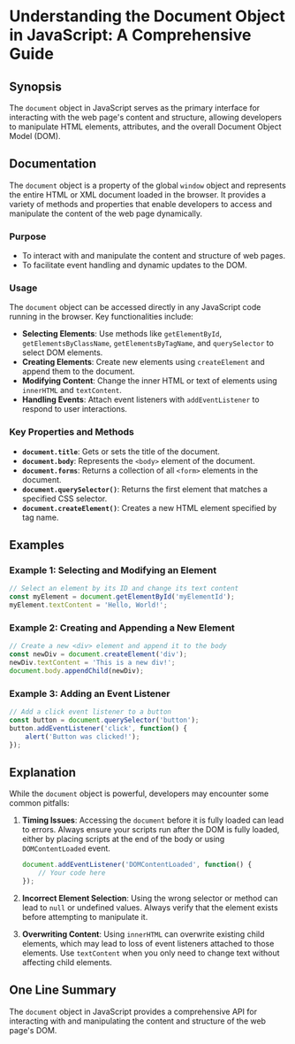 <!--
Meta Description: # Understanding the Document Object in JavaScript: A Comprehensive Guide ## Synopsis The `document` object in JavaScript serves as the primary interfa...
Meta Keywords: document, elements, element, object, javascript
-->

# Understanding the Document Object in JavaScript: A Comprehensive Guide

## Synopsis
The `document` object in JavaScript serves as the primary interface for interacting with the web page's content and structure, allowing developers to manipulate HTML elements, attributes, and the overall Document Object Model (DOM).

## Documentation
The `document` object is a property of the global `window` object and represents the entire HTML or XML document loaded in the browser. It provides a variety of methods and properties that enable developers to access and manipulate the content of the web page dynamically.

### Purpose
- To interact with and manipulate the content and structure of web pages.
- To facilitate event handling and dynamic updates to the DOM.

### Usage
The `document` object can be accessed directly in any JavaScript code running in the browser. Key functionalities include:

- **Selecting Elements**: Use methods like `getElementById`, `getElementsByClassName`, `getElementsByTagName`, and `querySelector` to select DOM elements.
- **Creating Elements**: Create new elements using `createElement` and append them to the document.
- **Modifying Content**: Change the inner HTML or text of elements using `innerHTML` and `textContent`.
- **Handling Events**: Attach event listeners with `addEventListener` to respond to user interactions.
  
### Key Properties and Methods
- **`document.title`**: Gets or sets the title of the document.
- **`document.body`**: Represents the `<body>` element of the document.
- **`document.forms`**: Returns a collection of all `<form>` elements in the document.
- **`document.querySelector()`**: Returns the first element that matches a specified CSS selector.
- **`document.createElement()`**: Creates a new HTML element specified by tag name.

## Examples

### Example 1: Selecting and Modifying an Element
```javascript
// Select an element by its ID and change its text content
const myElement = document.getElementById('myElementId');
myElement.textContent = 'Hello, World!';
```

### Example 2: Creating and Appending a New Element
```javascript
// Create a new <div> element and append it to the body
const newDiv = document.createElement('div');
newDiv.textContent = 'This is a new div!';
document.body.appendChild(newDiv);
```

### Example 3: Adding an Event Listener
```javascript
// Add a click event listener to a button
const button = document.querySelector('button');
button.addEventListener('click', function() {
    alert('Button was clicked!');
});
```

## Explanation
While the `document` object is powerful, developers may encounter some common pitfalls:

1. **Timing Issues**: Accessing the `document` before it is fully loaded can lead to errors. Always ensure your scripts run after the DOM is fully loaded, either by placing scripts at the end of the body or using `DOMContentLoaded` event.
   
   ```javascript
   document.addEventListener('DOMContentLoaded', function() {
       // Your code here
   });
   ```

2. **Incorrect Element Selection**: Using the wrong selector or method can lead to `null` or undefined values. Always verify that the element exists before attempting to manipulate it.

3. **Overwriting Content**: Using `innerHTML` can overwrite existing child elements, which may lead to loss of event listeners attached to those elements. Use `textContent` when you only need to change text without affecting child elements.

## One Line Summary
The `document` object in JavaScript provides a comprehensive API for interacting with and manipulating the content and structure of the web page's DOM.